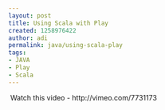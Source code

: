 ```yaml
---
layout: post
title: Using Scala with Play
created: 1258976422
author: adi
permalink: java/using-scala-play
tags:
- JAVA
- Play
- Scala
---
```

<p>&nbsp;Watch this video - http://vimeo.com/7731173</p>
